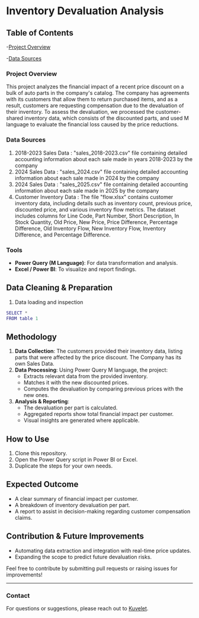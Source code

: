 # Inventory Devaluation Analysis

## Table of Contents
-[Project Overview](#project-overview)

-[Data Sources](#data-sources)

### Project Overview
This project analyzes the financial impact of a recent price discount on a bulk of auto parts in the company's catalog. The company has agreements with its customers that allow them to return purchased items, and as a result, customers are requesting compensation due to the devaluation of their inventory. To assess the devaluation, we processed the customer-shared inventory data, which consists of the discounted parts, and used M language to evaluate the financial loss caused by the price reductions.

### Data Sources
1) 2018-2023 Sales Data : "sales_2018-2023.csv" file containing detailed accounting information about each sale made in years 2018-2023 by the company
2) 2024 Sales Data : "sales_2024.csv" file containing detailed accounting information about each sale made in 2024 by the company
3) 2024 Sales Data : "sales_2025.csv" file containing detailed accounting information about each sale made in 2025 by the company
4) Customer Inventory Data : The file "flow.xlsx" contains customer inventory data, including details such as inventory count, previous price, discounted price, and various inventory flow metrics. The dataset includes columns for Line Code, Part Number, Short Description, In Stock Quantity, Old Price, New Price, Price Difference, Percentage Difference, Old Inventory Flow, New Inventory Flow, Inventory Difference, and Percentage Difference.

### Tools
- **Power Query (M Language)**: For data transformation and analysis.
- **Excel / Power BI**: To visualize and report findings.

## Data Cleaning & Preparation

1) Data loading and inspection
```m
SELECT *
FROM table 1
```
   
## Methodology
1. **Data Collection**: The customers provided their inventory data, listing parts that were affected by the price discount. The Company has its own Sales Data.
2. **Data Processing**: Using Power Query M language, the project:
   - Extracts relevant data from the provided inventory.
   - Matches it with the new discounted prices.
   - Computes the devaluation by comparing previous prices with the new ones.
3. **Analysis & Reporting**:
   - The devaluation per part is calculated.
   - Aggregated reports show total financial impact per customer.
   - Visual insights are generated where applicable.



## How to Use
1. Clone this repository.
2. Open the Power Query script in Power BI or Excel.
3. Duplicate the steps for your own needs.

## Expected Outcome
- A clear summary of financial impact per customer.
- A breakdown of inventory devaluation per part.
- A report to assist in decision-making regarding customer compensation claims.

## Contribution & Future Improvements
- Automating data extraction and integration with real-time price updates.
- Expanding the scope to predict future devaluation risks.

Feel free to contribute by submitting pull requests or raising issues for improvements!

---
### Contact
For questions or suggestions, please reach out to [Kuvelet](https://github.com/Kuvelet).
